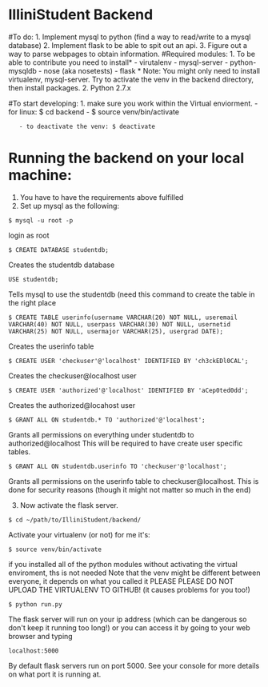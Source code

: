 # IlliniStudent Backend
#To do:
    1. Implement mysql to python (find a way to read/write to a mysql database)
    2. Implement flask to be able to spit out an api.
    3. Figure out a way to parse webpages to obtain information.
#Required modules:
    1. To be able to contribute you need to install*
       - virutalenv
       - mysql-server
       - python-mysqldb
       - nose (aka nosetests)
       - flask
       * Note: You might only need to install virtualenv, mysql-server. Try to activate the venv in the backend directory, then install packages. 
    2. Python 2.7.x

#To start developing:
    1. make sure you work within the Virtual enviorment.
       - for linux: $ cd backend
       - $ source venv/bin/activate

       - to deactivate the venv: $ deactivate



# Running the backend on your local machine:
1. You have to have the requirements above fulfilled
2. Set up mysql as the following:

```
$ mysql -u root -p
```
login as root

```
$ CREATE DATABASE studentdb;
```
Creates the studentdb database

```
USE studentdb;
```
Tells mysql to use the studentdb (need this command to create the table in the right place

```
$ CREATE TABLE userinfo(username VARCHAR(20) NOT NULL, useremail VARCHAR(40) NOT NULL, userpass VARCHAR(30) NOT NULL, usernetid VARCHAR(25) NOT NULL, usermajor VARCHAR(25), usergrad DATE);
```
Creates the userinfo table

```
$ CREATE USER 'checkuser'@'localhost' IDENTIFIED BY 'ch3ckEDl0CAL';
```
Creates the checkuser@localhost user

```
$ CREATE USER 'authorized'@'localhost' IDENTIFIED BY 'aCep0ted0dd';
```
Creates the authorized@locahost user

```
$ GRANT ALL ON studentdb.* TO 'authorized'@'localhost';
```
Grants all permissions on everything under studentdb to authorized@localhost
This will be required to have create user specific tables.

```
$ GRANT ALL ON studentdb.userinfo TO 'checkuser'@'localhost';
```
Grants all permissions on the userinfo table to checkuser@localhost.
This is done for security reasons (though it might not matter so much in the end)

3. Now activate the flask server.
```
$ cd ~/path/to/IlliniStudent/backend/
```

Activate your virtualenv (or not) for me it's:
```
$ source venv/bin/activate
```
if you installed all of the python modules without activating the virtual enviroment, ths is not needed
Note that the venv might be different between everyone, it depends on what you called it
PLEASE PLEASE DO NOT UPLOAD THE VIRTUALENV TO GITHUB! (it causes problems for you too!)

```
$ python run.py
```

The flask server will run on your ip address (which can be dangerous so don't keep it running too long!) or you can access it by going to your web browser and typing

```
localhost:5000
```
By default flask servers run on port 5000. See your console for more details on what port it is running at.

